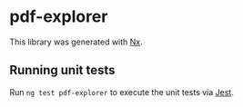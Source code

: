 # pdf-explorer

This library was generated with [Nx](https://nx.dev).

## Running unit tests

Run `ng test pdf-explorer` to execute the unit tests via [Jest](https://jestjs.io).
